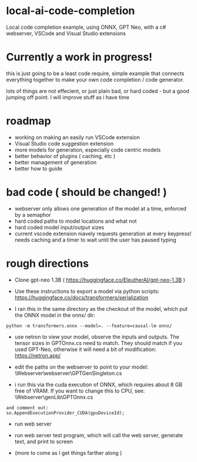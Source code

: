 # local-ai-code-completion
Local code completion example, using ONNX, GPT Neo, with a c# webserver, VSCode and Visual Studio extensions


# Currently a work in progress!

this is just going to be a least code require, simple example that connects everything together to make your own code completion / code generator.

lots of things are not effecient, or just plain bad, or hard coded - but a good jumping off point. I will improve stuff as i have time


# roadmap
- working on making an easily run VSCode extension
- Visual Studio code suggestion extension
- more models for generation, especially code centric models
- better behavior of plugins ( caching, etc )
- better management of generation
- better how to guide


# bad code ( should be changed! )
- webserver only allows one generation of the model at a time, enforced by a semaphor
- hard coded paths to model locations and what not
- hard coded model input/output sizes
- current vscode extension niavely requests generation at every keypress! needs caching and a timer to wait until the user has paused typing


# rough directions
- Clone gpt-neo 1.3B ( https://huggingface.co/EleutherAI/gpt-neo-1.3B )

- Use these instructions to export a model via python scripts: https://huggingface.co/docs/transformers/serialization

- I ran this in the same directory as the checkout of the model, which put the ONNX model in the onnx/ dir:
```
python -m transformers.onnx --model=. --feature=causal-lm onnx/
```

- use netron to view your model, observe the inputs and outputs. The tensor sizes in GPTOnnx.cs need to match. They should match if you used GPT-Neo, otherwise it will need a bit of modification: https://netron.app/

- edit the paths on the webserver to point to your model: \Webserver\webserver\GPTGenSingleton.cs

- i run this via the cuda execution of ONNX, which requires about 8 GB free of VRAM. If you want to change this to CPU, see: \Webserver\genLib\GPTOnnx.cs
```
and comment out:
so.AppendExecutionProvider_CUDA(gpuDeviceId);
```
- run web server

- run web server test program, which will call the web server, generate text, and print to screen

- (more to come as I get things farther along )
